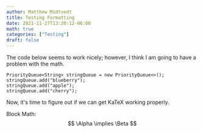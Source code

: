 ```yaml
---
author: Matthew Midtvedt
title: Testing Formatting
date: 2021-11-27T13:20:12-06:00
math: true
categories: ["Testing"]
draft: false 
---
```


The code below seems to work nicely; however, I think I am going to have a problem with the math.
```
PriorityQueue<String> stringQueue = new PriorityQueue<>();
stringQueue.add("blueberry");
stringQueue.add("apple");
stringQueue.add("cherry");
```
Now, it's time to figure out if we can get KaTeX working properly.

Block Math:
$$
\Alpha \implies \Beta
$$
